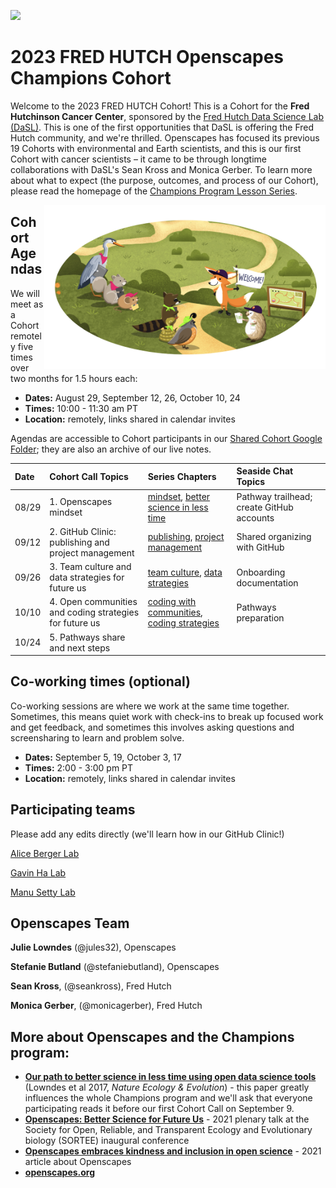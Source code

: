 <a align="left" href="https://github.com/Openscapes/2023-fred-hutch"><img src="https://github.githubassets.com/images/modules/logos_page/GitHub-Mark.png" width="35px"/></a>

# 2023 FRED HUTCH Openscapes Champions Cohort

Welcome to the 2023 FRED HUTCH Cohort! This is a Cohort for the **Fred Hutchinson Cancer Center**, sponsored by the [Fred Hutch Data Science Lab (DaSL)](https://hutchdatascience.org/). This is one of the first opportunities that DaSL is offering the Fred Hutch community, and we're thrilled. Openscapes has focused its previous 19 Cohorts with environmental and Earth scientists, and this is our first Cohort with cancer scientists – it came to be through longtime collaborations with DaSL's Sean Kross and Monica Gerber. To learn more about what to expect (the purpose, outcomes, and process of our Cohort), please read the homepage of the [Champions Program Lesson Series](https://openscapes.github.io/series).

<img src="horst-champions-trailhead.png" align="right" width="450"/>

## Cohort Agendas

We will meet as a Cohort remotely five times over two months for 1.5 hours each:

-   **Dates:** August 29, September 12, 26, October 10, 24
-   **Times:** 10:00 - 11:30 am PT
-   **Location:** remotely, links shared in calendar invites

Agendas are accessible to Cohort participants in our [Shared Cohort Google Folder](https://drive.google.com/drive/folders/1i-ZZRMvEHDwQ5vJZpX_P4ycqOTwAKnyM?usp=drive_link); they are also an archive of our live notes. 

| Date | Cohort Call Topics          | Series Chapters |      Seaside Chat Topics |
|:----|:------------------|:----------------------|:--------------------------------|
| 08/29 | 1. Openscapes mindset | [mindset](https://openscapes.github.io/series/mindset), [better science in less time](https://openscapes.github.io/series/better-science.html) | Pathway trailhead; create GitHub accounts 
| 09/12 | 2. GitHub Clinic: publishing and project management <br> | [publishing](https://openscapes.github.io/series/github-pub), [project management](https://openscapes.github.io/series/github-issues) | Shared organizing with GitHub
| 09/26 | 3. Team culture and data strategies for future us | [team culture](https://openscapes.github.io/series/team-culture), [data strategies](https://openscapes.github.io/series/data-strategies) | Onboarding documentation 
| 10/10 | 4. Open communities and coding strategies for future us | [coding with communities](https://openscapes.github.io/series/communities), [coding strategies](https://openscapes.github.io/series/coding-strategies) | Pathways preparation
| 10/24 | 5. Pathways share and next steps |  | 

## Co-working times (optional)

Co-working sessions are where we work at the same time together. Sometimes, this means quiet work with check-ins to break up focused work and get feedback, and sometimes this involves asking questions and screensharing to learn and problem solve.

-   **Dates:** September 5, 19, October 3, 17
-   **Times:** 2:00 - 3:00 pm PT
-   **Location:** remotely, links shared in calendar invites

## Participating teams

Please add any edits directly (we'll learn how in our GitHub Clinic!)

[Alice Berger Lab](https://research.fredhutch.org/berger/en.html)

[Gavin Ha Lab](https://gavinhalab.org/)

[Manu Setty Lab](https://research.fredhutch.org/setty/en.html)


## Openscapes Team

**Julie Lowndes** (@jules32), Openscapes

**Stefanie Butland** (@stefaniebutland), Openscapes

**Sean Kross**, (@seankross), Fred Hutch

**Monica Gerber**, (@monicagerber), Fred Hutch

<!--- $$TODO: Add Planning Google Folder$$ [Planning Google Folder]() --->

## More about Openscapes and the Champions program:

-   [**Our path to better science in less time using open data science tools**](https://www.nature.com/articles/s41559-017-0160) (Lowndes et al 2017, *Nature Ecology & Evolution*) - this paper greatly influences the whole Champions program and we'll ask that everyone participating reads it before our first Cohort Call on September 9.
-   [**Openscapes: Better Science for Future Us**](https://docs.google.com/presentation/d/1HGw4P095-lblHiGQHXYidHiVysjrPxuojxTxKtE13vk/edit#slide=id.ge2b7c2f974_0_2017) - 2021 plenary talk at the Society for Open, Reliable, and Transparent Ecology and Evolutionary biology (SORTEE) inaugural conference
-   [**Openscapes embraces kindness and inclusion in open science**](https://sparcopen.org/impact-story/openscapes-embraces-kindness-and-inclusion-of-open-science/) - 2021 article about Openscapes
-   [**openscapes.org**](https://openscapes.org/) 
